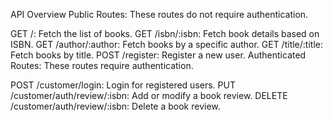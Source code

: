 API Overview
Public Routes: These routes do not require authentication.

GET /: Fetch the list of books.
GET /isbn/:isbn: Fetch book details based on ISBN.
GET /author/:author: Fetch books by a specific author.
GET /title/:title: Fetch books by title.
POST /register: Register a new user.
Authenticated Routes: These routes require authentication.

POST /customer/login: Login for registered users.
PUT /customer/auth/review/:isbn: Add or modify a book review.
DELETE /customer/auth/review/:isbn: Delete a book review.
